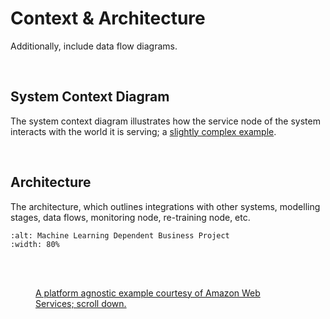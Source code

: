 # Context & Architecture

Additionally, include data flow diagrams.

<br>

## System Context Diagram

The system context diagram illustrates how the service node of the system interacts with the world it is serving; a 
[slightly complex example](https://docs.conda.io/projects/conda/en/4.14.x/architecture.html#level-1-context).

<br>

## Architecture

The architecture, which outlines integrations with other systems, modelling stages, data flows, monitoring node, 
re-training node, etc.

```{image} ../../../assets/ml-lifecycle.png
:alt: Machine Learning Dependent Business Project
:width: 80%

```

<br>
<br>

<figure>
<figcaption><a href="https://docs.aws.amazon.com/wellarchitected/latest/machine-learning-lens/ml-lifecycle-architecture-diagram.html" target="_blank">A platform agnostic example courtesy of Amazon Web Services; scroll down.</a>
</figcaption>
</figure>

<br>
<br>

<br>
<br>

<br>
<br>

<br>
<br>
